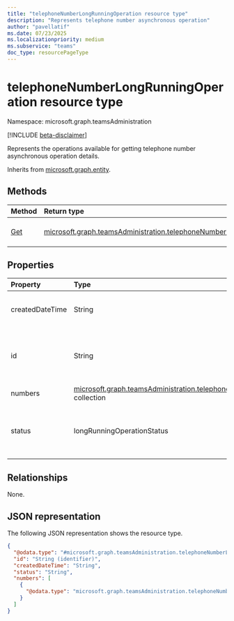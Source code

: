 ```yaml
---
title: "telephoneNumberLongRunningOperation resource type"
description: "Represents telephone number asynchronous operation"
author: "pavellatif"
ms.date: 07/23/2025
ms.localizationpriority: medium
ms.subservice: "teams"
doc_type: resourcePageType
---
```


# telephoneNumberLongRunningOperation resource type

Namespace: microsoft.graph.teamsAdministration

[!INCLUDE [beta-disclaimer](../../includes/beta-disclaimer.md)]

Represents the operations available for getting telephone number asynchronous operation details.


Inherits from [microsoft.graph.entity](../resources/entity.md).


## Methods
|Method|Return type|Description|
|:---|:---|:---|
|[Get](../api/teamsadministration-telephonenumberlongrunningoperation-get.md)|[microsoft.graph.teamsAdministration.telephoneNumberLongRunningOperation](../resources/teamsadministration-telephonenumberlongrunningoperation.md)|Read the properties and relationships of [microsoft.graph.teamsAdministration.telephoneNumberLongRunningOperation](../resources/teamsadministration-telephonenumberlongrunningoperation.md) object.|


## Properties
|Property|Type|Description|
|:---|:---|:---|
|createdDateTime|String|Date and time when the asynchronous operation was created.|
|id|String|Operation identifier found as a response to asynchronous action. Inherited from [microsoft.graph.entity](../resources/entity.md). Inherits from [entity](../resources/entity.md).|
|numbers|[microsoft.graph.teamsAdministration.telephoneNumberLongRunningOperationDetails](../resources/teamsadministration-telephonenumberlongrunningoperationdetails.md) collection|Asynchronous operation details.|
|status|longRunningOperationStatus|Status of the operation. The possible values are: `notStarted`, `running`, `succeeded`, `failed`, `unknownFutureValue`.|

## Relationships
None.

## JSON representation
The following JSON representation shows the resource type.
<!-- {
  "blockType": "resource",
  "keyProperty": "id",
  "@odata.type": "microsoft.graph.teamsAdministration.telephoneNumberLongRunningOperation",
  "baseType": "microsoft.graph.entity",
  "openType": false
}
-->
``` json
{
  "@odata.type": "#microsoft.graph.teamsAdministration.telephoneNumberLongRunningOperation",
  "id": "String (identifier)",
  "createdDateTime": "String",
  "status": "String",
  "numbers": [
    {
      "@odata.type": "microsoft.graph.teamsAdministration.telephoneNumberLongRunningOperationDetails"
    }
  ]
}
```
